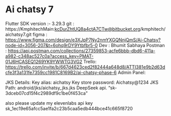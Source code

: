 # Ai chatsy 7

Flutter SDK version :- 3.29.3
git : https://KmphitechMain:kcDurZhtUQ8a4ctA7CTw@bitbucket.org/kmphitech/aichatsy7.git
figma : https://www.figma.com/design/e3XJpP7Ny2nmYXGQNnjQmS/Ai-Chatsy?node-id=3056-207&t=6ohq9rDY9Ytbfbr5-0
Dev : Bhumit Sabhaya
Postman : https://api.postman.com/collections/27359853-acfe6bbb-dbd6-411a-a982-c348ac527c0a?access_key=PMAT-01J6HCASEQ1269YK9YWWTG3VG2
Trello: https://trello.com/invite/b/667d4623ced2f82444a648d8/ATTI381e9b2d63dcfe3f3a131fe7359cc1981C8169B2/ai-chatsy-phase-6
Admin Panel:

JKS Details:
Key alias: aichatsy
Key store password: Aichatsy@1234
JKS Path: android/jks/aichatsy_jks.jks 
DeepSeek api. “sk-3dceb07cd15f4c2989df9c1be0f453ca"

also please update my elevenlabs api key sk_1ec19e65afcc5ae1fa2c23b5caa5edb444bce41c665f8720
